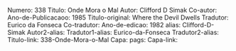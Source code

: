 Numero: 338
Titulo: Onde Mora o Mal
Autor: Clifford D Simak
Co-autor: 
Ano-de-Publicacaoo: 1985
Titulo-original: Where the Devil Dwells
Tradutor: Eurico da Fonseca
Co-tradutor: 
Ano-de-edicao: 1982
alias: Clifford-D-Simak
Autor2-alias: 
Tradutor1-alias: Eurico-da-Fonseca
Tradutor2-alias: 
Titulo-link: 338-Onde-Mora-o-Mal
Capa: 
pags: 
Capa-link: